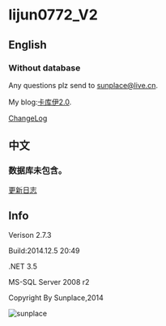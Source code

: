 lijun0772_V2
=================
## English

### Without database

Any questions plz send to [sunplace@live.cn](mailto:sunplace@live.cn).

My blog:[卡库伊2.0](http://kkii.org).

[ChangeLog](ChangeLog.md)

## 中文

### 数据库未包含。

[更新日志](ChangeLog.md)

## Info

Verison 2.7.3

Build:2014.12.5 20:49

.NET 3.5

MS-SQL Server 2008 r2

Copyright By Sunplace,2014

![sunplace](https://kkii.org/copyright_by_sunplace.png)
